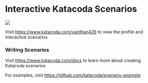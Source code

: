 # Interactive Katacoda Scenarios

[![](http://shields.katacoda.com/katacoda/vardhan426/count.svg)](https://www.katacoda.com/vardhan426 "Get your profile on Katacoda.com")

Visit https://www.katacoda.com/vardhan426 to view the profile and interactive scenarios

### Writing Scenarios
Visit https://www.katacoda.com/docs to learn more about creating Katacoda scenarios

For examples, visit https://github.com/katacoda/scenario-example
